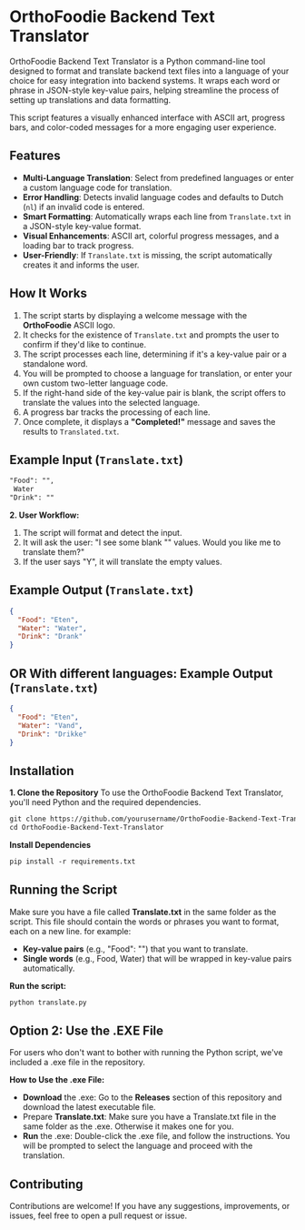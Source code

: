 # OrthoFoodie Backend Text Translator

OrthoFoodie Backend Text Translator is a Python command-line tool designed to format and translate backend text files into a language of your choice for easy integration into backend systems. It wraps each word or phrase in JSON-style key-value pairs, helping streamline the process of setting up translations and data formatting.

This script features a visually enhanced interface with ASCII art, progress bars, and color-coded messages for a more engaging user experience.

## Features

- **Multi-Language Translation**: Select from predefined languages or enter a custom language code for translation.
- **Error Handling**: Detects invalid language codes and defaults to Dutch (`nl`) if an invalid code is entered.
- **Smart Formatting**: Automatically wraps each line from `Translate.txt` in a JSON-style key-value format.
- **Visual Enhancements**: ASCII art, colorful progress messages, and a loading bar to track progress.
- **User-Friendly**: If `Translate.txt` is missing, the script automatically creates it and informs the user.

## How It Works

1. The script starts by displaying a welcome message with the **OrthoFoodie** ASCII logo.
2. It checks for the existence of `Translate.txt` and prompts the user to confirm if they'd like to continue.
3. The script processes each line, determining if it's a key-value pair or a standalone word.
4. You will be prompted to choose a language for translation, or enter your own custom two-letter language code.
5. If the right-hand side of the key-value pair is blank, the script offers to translate the values into the selected language.
6. A progress bar tracks the processing of each line.
7. Once complete, it displays a **"Completed!"** message and saves the results to `Translated.txt`.

## Example Input (`Translate.txt`)

```txt
"Food": "",
 Water
"Drink": ""
```

**2. User Workflow:**
1. The script will format and detect the input.
2. It will ask the user: "I see some blank "" values. Would you like me to translate them?"
3. If the user says "Y", it will translate the empty values.

## Example Output (`Translate.txt`)
```json
{
  "Food": "Eten",
  "Water": "Water",
  "Drink": "Drank"
}
```

## OR With different languages: Example Output (`Translate.txt`)
```json
{
  "Food": "Eten",
  "Water": "Vand",
  "Drink": "Drikke"
}
```

## Installation
**1. Clone the Repository**
To use the OrthoFoodie Backend Text Translator, you'll need Python and the required dependencies.

```txt
git clone https://github.com/yourusername/OrthoFoodie-Backend-Text-Translator.git
cd OrthoFoodie-Backend-Text-Translator
```

**Install Dependencies**
```txt
pip install -r requirements.txt
```
## Running the Script
Make sure you have a file called **Translate.txt** in the same folder as the script. This file should contain the words or phrases you want to format, each on a new line. for example:
- **Key-value pairs** (e.g., "Food": "") that you want to translate.
- **Single words** (e.g., Food, Water) that will be wrapped in key-value pairs automatically.

**Run the script:**
```txt
python translate.py
```

## Option 2: Use the .EXE File
For users who don't want to bother with running the Python script, we've included a .exe file in the repository.

**How to Use the .exe File:**
-  **Download** the .exe: Go to the **Releases** section of this repository and download the latest executable file.
-  Prepare **Translate.txt**: Make sure you have a Translate.txt file in the same folder as the .exe. Otherwise it makes one for you.
-  **Run** the .exe: Double-click the .exe file, and follow the instructions. You will be prompted to select the language and proceed with the translation.
## Contributing
Contributions are welcome! If you have any suggestions, improvements, or issues, feel free to open a pull request or issue.








